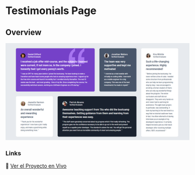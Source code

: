 # Testimonials Page 

## Overview


![alt text](docs/images/image.png)

### Links

🚀 [Ver el Proyecto en Vivo](https://borghii.github.io/testimonials-grid-HTML-CSS-7/)
